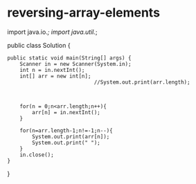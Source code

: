 # reversing-array-elements

import java.io.*;
import java.util.*;


public class Solution {

    public static void main(String[] args) {
        Scanner in = new Scanner(System.in);
        int n = in.nextInt();
        int[] arr = new int[n];
                                //System.out.print(arr.length);


                
        for(n = 0;n<arr.length;n++){
            arr[n] = in.nextInt();            
        }    
        
        for(n=arr.length-1;n!=-1;n--){
            System.out.print(arr[n]);
            System.out.print(" ");
        }
        in.close();
    }
}
